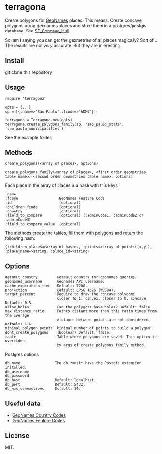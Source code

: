 terragona
=========

Create polygons for [GeoNames](www.geonames.org) places.
This means: Create concave polygons using geonames places and store them in a postgres/postgis database.
See [ST_Concave_Hull](http://postgis.net/docs/ST_ConcaveHull.html).

So, am I saying you can get the geometries of all places magically? Sort of... 
The results are not *very* accurate. But they are interesting.
  
Install
-------

git clone this repository

Usage
-----

```
require 'terragona'

opts = {...}
sp = [{:name=>'São Paulo',:fcode=>'ADM1'}]

terragona = Terragona.new(opts)
terragona.create_polygons_family(sp, 'sao_paulo_state', 'sao_paulo_municipalities')

```

See the example folder.

Methods
-------

```
create_polygons(<array of places>, options)
  
create_polygons_family(<array of places>, <first order geometries table name>, <second order geometries table name>, options)
```

Each place in the array of places is a hash with this keys:

```
:name                
:fcode                   GeoNames Feature Code 
:id                      (optional)               
:children_fcode          (optional)
:country                 (optional)
:field_to_compare        (optional) (:adminCode1, :adminCode2 or :adminCode3)
:field_to_compare_value  (optional)
```

The methods create the tables, fill them with polygons and return the following hash:

```
{:children_places=>array of hashes, :points=>array of points([x,y]), :place_name=>string, :place_id=>string}
```

Options
------

```
default_country         Default country for geonames queries.
geonames_username       Geonames API username.
cache_expiration_time   Default: 7200.
projection              Default: EPSG 4326 (WGS84).
target_percent          Require to draw the concave polygons. 
                        Closer to 1: convex. Closer to 0, concave. Default: 0.8. 
allow_holes             Can the polygons have holes? Default: false. 
max_distance_ratio      Points distant more than this ratio times from the average 
                        distance between points are not considered. Default: 1.6.
minimal_polygon_points  Minimal number of points to build a polygon.
dont_create_polygons    (boolean) Default: false.
table                   Table where polygons are saved. This option is overriden 
                        by args of create_polygons_family method.
```

Postgres options
```
db_name                The db *must* have the Postgis extension installed.
db_username
db_password
db_host                Default: localhost.
db_port                Default: 5432.
db_max_connections     Default: 10.
```

Useful data
-----------
* [GeoNames Country Codes](http://www.geonames.org/countries/)
* [GeoNames Feature Codes](http://www.geonames.org/export/codes.html)

License
-------

MIT.